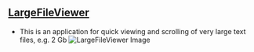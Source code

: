 ## [LargeFileViewer](https://github.com/dvkom/skillbox-learning/tree/master/13/3/LargeFileViewer)
* This is an application for quick viewing and scrolling of very large text files, e.g. 2 Gb
![LargeFileViewer Image](https://raw.githubusercontent.com/dvkom/skillbox-learning/master/images/largeFileViewer.png)
